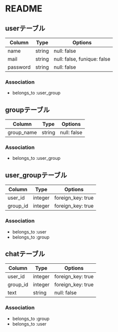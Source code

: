 # README

## userテーブル

|Column|Type|Options|
|------|----|-------|
|name|string|null: false|
|mail|string|null: false, funique: false|
|password|string|null: false|

### Association
- belongs_to :user_group


## groupテーブル
|Column|Type|Options|
|------|----|-------|
|group_name|string|null: false|

### Association
- belongs_to :user_group


## user_groupテーブル
|Column|Type|Options|
|------|----|-------|
|user_id|integer|foreign_key: true|
|group_id|integer|foreign_key: true|

### Association
- belongs_to :user
- belongs_to :group


## chatテーブル
|Column|Type|Options|
|------|----|-------|
|user_id|integer|foreign_key: true|
|group_id|integer|foreign_key: true|
|text|string|null: false|

### Association
- belongs_to :group
- belongs_to :user


